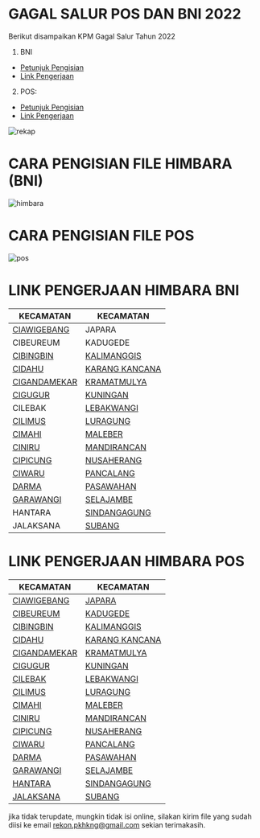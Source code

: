 # GAGAL SALUR POS DAN BNI 2022
Berikut disampaikan KPM Gagal Salur Tahun 2022

1. BNI
* <a href="https://github.com/Kangrekon/kangrekon.github.io/edit/main/gagalsalur2022.md#cara-pengisian-file-himbara-bni">Petunjuk Pengisian</a>
* <a href="https://github.com/Kangrekon/kangrekon.github.io/edit/main/gagalsalur2022.md#link-pengerjaan-himbara-bni">Link Pengerjaan</a>

2. POS:
* <a href="https://github.com/Kangrekon/kangrekon.github.io/edit/main/gagalsalur2022.md#cara-pengisian-file-pos">Petunjuk Pengisian</a>
* <a href="https://github.com/Kangrekon/kangrekon.github.io/edit/main/gagalsalur2022.md#link-pengerjaan-himbara-pos">Link Pengerjaan</a>

![rekap](https://user-images.githubusercontent.com/114164637/213399918-e72463f3-4572-418d-84bf-30dd639befca.png)

# CARA PENGISIAN FILE HIMBARA (BNI)
![himbara](https://user-images.githubusercontent.com/114164637/213396516-b8f52ae0-cdf9-4f32-b579-f5db99dab748.png)

# CARA PENGISIAN FILE POS
![pos](https://user-images.githubusercontent.com/114164637/213396593-e6708d7e-7dfb-4a63-b60e-e8e4dc5a7525.png)

# LINK PENGERJAAN HIMBARA BNI

| KECAMATAN | KECAMATAN |
| --- | --- |
|<a href="https://docs.google.com/spreadsheets/d/1BnrTJ_P5g-7VrnKX9qR4NM6Rne3E7G46/edit?usp=sharing&ouid=103403997875377965220&rtpof=true&sd=true">CIAWIGEBANG</a> | JAPARA |
| CIBEUREUM | KADUGEDE |
| <a href="https://docs.google.com/spreadsheets/d/1BpGAMzei-F7WRjH2tiJgLvIr3nmYiJUv/edit?usp=sharing&ouid=103403997875377965220&rtpof=true&sd=true">CIBINGBIN</a> | <a href="https://docs.google.com/spreadsheets/d/1ByK6b2Zaw6s7v-BmYW3xs4akzet0dgLH/edit?usp=sharing&ouid=103403997875377965220&rtpof=true&sd=true">KALIMANGGIS</a> |
| <a href="https://docs.google.com/spreadsheets/d/1BqFwqbVKQRVsgWjhLVJ6mRFwy7B2v2D-/edit?usp=sharing&ouid=103403997875377965220&rtpof=true&sd=true">CIDAHU</a> | <a href="https://docs.google.com/spreadsheets/d/1ByojcGlWuFDBG4DXaV4G2a2n0bn3mqda/edit?usp=sharing&ouid=103403997875377965220&rtpof=true&sd=true">KARANG KANCANA</a> |
| <a href="https://docs.google.com/spreadsheets/d/1Br8KpvHy4onV2cfbyGucMs-cfdlt3-5d/edit?usp=sharing&ouid=103403997875377965220&rtpof=true&sd=true">CIGANDAMEKAR</a> | <a href="https://docs.google.com/spreadsheets/d/1Bz1yApGAYkmV0Hqv0GzerOfKsbCnFles/edit?usp=sharing&ouid=103403997875377965220&rtpof=true&sd=true">KRAMATMULYA</a> |
| <a href="https://docs.google.com/spreadsheets/d/1Bt1z3c0NobAb0zkMpte6CkiCu4bG5Hnr/edit?usp=sharing&ouid=103403997875377965220&rtpof=true&sd=true">CIGUGUR</a> | <a href="https://docs.google.com/spreadsheets/d/1BzAq-HO9FQriCkk-GO20lsqujZVY6zN8/edit?usp=sharing&ouid=103403997875377965220&rtpof=true&sd=true">KUNINGAN</a> |
| CILEBAK | <a href="https://docs.google.com/spreadsheets/d/1BzEHfGtMenbP2Ce9SyrU9tVaOeC_D24-/edit?usp=sharing&ouid=103403997875377965220&rtpof=true&sd=true">LEBAKWANGI</a> |
| <a href="https://docs.google.com/spreadsheets/d/1Bsa8x9XeL_fDbz2Hot2UUZR-_KAQa3VT/edit?usp=sharing&ouid=103403997875377965220&rtpof=true&sd=true">CILIMUS</a> | <a href="https://docs.google.com/spreadsheets/d/1C-tmVogP0GEAQK_7ckeSyi5vABJLqCGX/edit?usp=sharing&ouid=103403997875377965220&rtpof=true&sd=true">LURAGUNG</a> |
| <a href="https://docs.google.com/spreadsheets/d/1BvXi1DSTD4Q72PYGTDMJg7OuKP_BrQAN/edit?usp=sharing&ouid=103403997875377965220&rtpof=true&sd=true">CIMAHI</a> | <a href="https://docs.google.com/spreadsheets/d/1C0IcEqJRVLZMIC0Qs4I-tDlTCI-lU8ac/edit?usp=sharing&ouid=103403997875377965220&rtpof=true&sd=true">MALEBER</a> |
| <a href="https://docs.google.com/spreadsheets/d/1BtRPzlf_WbqCVjmiHBDXcK4ZKkVhVJtf/edit?usp=sharing&ouid=103403997875377965220&rtpof=true&sd=true">CINIRU</a> | <a href="https://docs.google.com/spreadsheets/d/1C0VXtKgUMN6eHj5LFnmImOsl-1Yu-D_-/edit?usp=sharing&ouid=103403997875377965220&rtpof=true&sd=true">MANDIRANCAN</a> |
| <a href="https://docs.google.com/spreadsheets/d/1Bx3Ag4uPPcpPEQfRbB8u80gKoIHhieLh/edit?usp=sharing&ouid=103403997875377965220&rtpof=true&sd=true">CIPICUNG</a> | <a href="https://docs.google.com/spreadsheets/d/1C0ZNleTM9e0-RDmQgrJdCT1ZTKJ6g4B3/edit?usp=sharing&ouid=103403997875377965220&rtpof=true&sd=true">NUSAHERANG</a> |
| <a href="https://docs.google.com/spreadsheets/d/1BxTdXAVGPEjU7m3Q5ns_zMmfJLm8lNCc/edit?usp=sharing&ouid=103403997875377965220&rtpof=true&sd=true">CIWARU</a> | <a href="https://docs.google.com/spreadsheets/d/1C0s6JykHbB0hwvqVMTjtaj5xW71xzdUc/edit?usp=sharing&ouid=103403997875377965220&rtpof=true&sd=true">PANCALANG</a> |
| <a href="https://docs.google.com/spreadsheets/d/1BxWdB43qPrOJ-kz5xeWUYzggPzGZAX9T/edit?usp=sharing&ouid=103403997875377965220&rtpof=true&sd=true">DARMA</a> | <a href="https://docs.google.com/spreadsheets/d/1C0yFTZ8aIJYv7Z6pNcsAxpj05_-P3HXG/edit?usp=sharing&ouid=103403997875377965220&rtpof=true&sd=true">PASAWAHAN</a> |
| <a href="https://docs.google.com/spreadsheets/d/1BxrBv7DM0egjptVlkySf-PHySBsGZLQg/edit?usp=sharing&ouid=103403997875377965220&rtpof=true&sd=true">GARAWANGI</a> | <a href="https://docs.google.com/spreadsheets/d/1C1BAWiUXHUB6Hey1VztkvxjINbolXb0e/edit?usp=sharing&ouid=103403997875377965220&rtpof=true&sd=true">SELAJAMBE</a> |
| HANTARA | <a href="https://docs.google.com/spreadsheets/d/1C1PxTnXEQuwVPo34HPlWNPpVMf5kYfQq/edit?usp=sharing&ouid=103403997875377965220&rtpof=true&sd=true">SINDANGAGUNG</a> |
| JALAKSANA | <a href="https://docs.google.com/spreadsheets/d/1C1UMcxocd4wAikw047yTqo1yRXcOO4QQ/edit?usp=sharing&ouid=103403997875377965220&rtpof=true&sd=true">SUBANG</a> |

# LINK PENGERJAAN HIMBARA POS

| KECAMATAN | KECAMATAN |
| --- | --- |
|<a href="https://docs.google.com/spreadsheets/d/1BnrTJ_P5g-7VrnKX9qR4NM6Rne3E7G46/edit?usp=sharing&ouid=103403997875377965220&rtpof=true&sd=true">CIAWIGEBANG</a> | <a href="#">JAPARA</a> |
| <a href="#">CIBEUREUM</a> | <a href="#">KADUGEDE</a> |
| <a href="#">CIBINGBIN</a> | <a href="#">KALIMANGGIS</a> |
| <a href="#">CIDAHU</a> | <a href="#">KARANG KANCANA</a> |
| <a href="#">CIGANDAMEKAR</a> | <a href="#">KRAMATMULYA</a> |
| <a href="#">CIGUGUR</a> | <a href="#">KUNINGAN</a> |
| <a href="#">CILEBAK</a> | <a href="#">LEBAKWANGI</a> |
| <a href="#">CILIMUS</a> | <a href="#">LURAGUNG</a> |
| <a href="#">CIMAHI</a> | <a href="#">MALEBER</a> |
| <a href="#">CINIRU</a> | <a href="#">MANDIRANCAN</a> |
| <a href="#">CIPICUNG</a> | <a href="#">NUSAHERANG</a> |
| <a href="#">CIWARU</a> | <a href="#">PANCALANG</a> |
| <a href="#">DARMA</a> | <a href="#">PASAWAHAN</a> |
| <a href="#">GARAWANGI</a> | <a href="#">SELAJAMBE</a> |
| <a href="#">HANTARA</a> | <a href="#">SINDANGAGUNG</a> |
| <a href="#">JALAKSANA</a> | <a href="#">SUBANG</a> |

jika tidak terupdate, mungkin tidak isi online, silakan kirim file yang sudah diisi ke email <a href = "rekon.pkhkng@gmail.com">rekon.pkhkng@gmail.com</a>
sekian terimakasih. 

<!--

| KECAMATAN | KECAMATAN |
| --- | --- |
|<a href="#">CIAWIGEBANG</a> | <a href="#">JAPARA</a> |
| <a href="#">CIBEUREUM</a> | <a href="#">KADUGEDE</a> |
| <a href="#">CIBINGBIN</a> | <a href="#">KALIMANGGIS</a> |
| <a href="#">CIDAHU</a> | <a href="#">KARANG KANCANA</a> |
| <a href="#">CIGANDAMEKAR</a> | <a href="#">KRAMATMULYA</a> |
| <a href="#">CIGUGUR</a> | <a href="#">KUNINGAN</a> |
| <a href="#">CILEBAK</a> | <a href="#">LEBAKWANGI</a> |
| <a href="#">CILIMUS</a> | <a href="#">LURAGUNG</a> |
| <a href="#">CIMAHI</a> | <a href="#">MALEBER</a> |
| <a href="#">CINIRU</a> | <a href="#">MANDIRANCAN</a> |
| <a href="#">CIPICUNG</a> | <a href="#">NUSAHERANG</a> |
| <a href="#">CIWARU</a> | <a href="#">PANCALANG</a> |
| <a href="#">DARMA</a> | <a href="#">PASAWAHAN</a> |
| <a href="#">GARAWANGI</a> | <a href="#">SELAJAMBE</a> |
| <a href="#">HANTARA</a> | <a href="#">SINDANGAGUNG</a> |
| <a href="#">JALAKSANA</a> | <a href="#">SUBANG</a> |

-->
